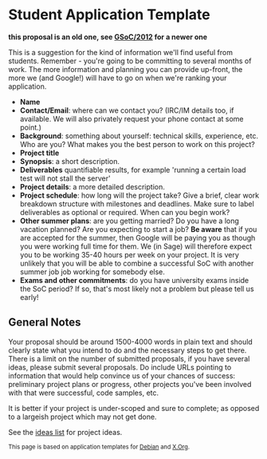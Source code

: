 

# Student Application Template

**this proposal is an old one, see <a href="/GSoC/2012">GSoC/2012</a> for a newer one** 

This is a suggestion for the kind of information we'll find useful from students. Remember - you're going to be committing to several months of work. The more information and planning you can provide up-front, the more we (and Google!) will have to go on when we're ranking your application. 

* **Name** 
* **Contact/Email**: where can we contact you? (IRC/IM details too, if available. We will also privately request your phone contact at some point.) 
* **Background**: something about yourself: technical skills, experience, etc. Who are you? What makes you the best person to work on this project? 
* **Project title** 
* **Synopsis**: a short description. 
* **Deliverables** quantifiable results, for example 'running a certain load test will not stall the server' 
* **Project details**: a more detailed description. 
* **Project schedule**: how long will the project take? Give a brief, clear work breakdown structure with milestones and deadlines. Make sure to label deliverables as optional or required. When can you begin work?  
* **Other summer plans**: are you getting married? Do you have a long vacation planned? Are you expecting to start a job? **Be aware** that if you are accepted for the summer, then Google will be paying you as though you were working full time for them. We (in Sage) will therefore expect you to be working 35-40 hours per week on your project. It is very unlikely that you will be able to combine a successful SoC with another summer job job working for somebody else. 
* **Exams and other commitments**: do you have university exams inside the SoC period? If so, that's most likely not a problem but please tell us early! 

## General Notes

Your proposal should be around 1500-4000 words in plain text and should clearly state what you intend to do and the necessary steps to get there. There is a limit on the number of submitted proposals, if you have several ideas, please submit several proposals. Do include URLs pointing to information that would help convince us of your chances of success: preliminary project plans or progress, other projects you've been involved with that were successful, code samples, etc. 

It is better if your project is under-scoped and sure to complete; as opposed to a largeish project which may not get done. 

See the <a href="/GSoC/2012">ideas list</a> for project ideas. 

<small>This page is based on application templates for <a class="http" href="http://wiki.debian.org/SummerOfCode/StudentApplicationTemplate">Debian</a> and <a class="http" href="http://wiki.x.org/wiki/GSoCApplication">X.Org</a>. </small> 

